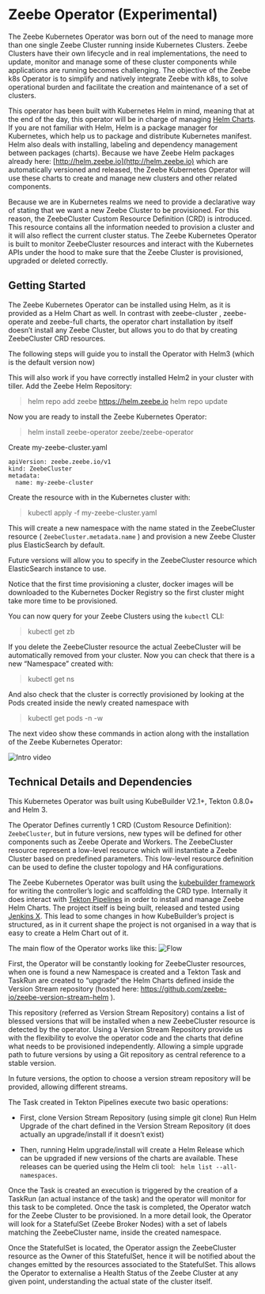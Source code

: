 # Zeebe Operator (Experimental)

The Zeebe Kubernetes Operator was born out of the need to manage more than one single Zeebe Cluster running inside Kubernetes Clusters. Zeebe Clusters have their own lifecycle and in real implementations, the need to update, monitor and manage some of these cluster components while applications are running becomes challenging. The objective of the Zeebe k8s Operator is to simplify and natively integrate Zeebe with k8s, to solve operational burden and facilitate the creation and maintenance of a set of clusters. 

This operator has been built with Kubernetes Helm in mind, meaning that at the end of the day, this operator will be in charge of managing [Helm Charts](https://github.com/helm/helm). If you are not familiar with Helm, Helm is a package manager for Kubernetes, which help us to package and distribute Kubernetes manifest. Helm also deals with installing, labeling and dependency management between packages (charts). Because we have Zeebe Helm packages already here: [http://helm.zeebe.io](http://helm.zeebe.io) which are automatically versioned and released, the Zeebe Kubernetes Operator will use these charts to create and manage new clusters and other related components. 


Because we are in Kubernetes realms we need to provide a declarative way of stating that we want a new Zeebe Cluster to be provisioned. For this reason, the ZeebeCluster Custom Resource Definition (CRD) is introduced. This resource contains all the information needed to provision a cluster and it will also reflect the current cluster status. The Zeebe Kubernetes Operator is built to monitor ZeebeCluster resources and interact with the Kubernetes APIs under the hood to make sure that the Zeebe Cluster is provisioned, upgraded or deleted correctly.

## Getting Started

The Zeebe Kubernetes Operator can be installed using Helm, as it is provided as a Helm Chart as well. In contrast with zeebe-cluster , zeebe-operate and zeebe-full charts, the operator chart installation by itself doesn’t install any Zeebe Cluster, but allows you to do that by creating ZeebeCluster CRD resources. 

The following steps will guide you to install the Operator with Helm3  (which is the default version now)

This will also work if you have correctly installed Helm2 in your cluster with tiller.
Add the Zeebe Helm Repository:

> helm repo add zeebe https://helm.zeebe.io
> helm repo update

Now you are ready to install the Zeebe Kubernetes Operator:

> helm install zeebe-operator zeebe/zeebe-operator

Create my-zeebe-cluster.yaml

```
apiVersion: zeebe.zeebe.io/v1
kind: ZeebeCluster
metadata:
  name: my-zeebe-cluster
```

Create the resource with in the Kubernetes cluster with:

> kubectl apply -f my-zeebe-cluster.yaml


This will create a new namespace with the name stated in the ZeebeCluster resource ( `ZeebeCluster.metadata.name` ) and provision a new Zeebe Cluster plus ElasticSearch by default.

Future versions will allow you to specify in the ZeebeCluster resource which ElasticSearch instance to use. 

Notice that the first time provisioning a cluster, docker images will  be downloaded to the Kubernetes Docker Registry so the first cluster might take more time to be provisioned. 

You can now query for your Zeebe Clusters using the `kubectl` CLI:

> kubectl get zb

If you delete the ZeebeCluster resource the actual ZeebeCluster will be automatically removed from your cluster. 
Now you can check that there is a new “Namespace” created with:

> kubectl get ns

And also check that the cluster is correctly provisioned by looking at the Pods created inside the newly created namespace with

> kubectl get pods -n <Zeebe Cluster Name> -w

The next video show these commands in action along with the installation of the Zeebe Kubernetes Operator:

![Intro video](https://www.youtube.com/watch?v=U-crhMfuJgY)


## Technical Details and Dependencies

This Kubernetes Operator was built using KubeBuilder V2.1+, Tekton 0.8.0+ and Helm 3.

The Operator Defines currently 1 CRD (Custom Resource Definition): `ZeebeCluster`, but in future versions, new types will be defined for other components such as Zeebe Operate and Workers.  The ZeebeCluster resource represent a low-level resource which will instantiate a Zeebe Cluster based on predefined parameters. This low-level resource definition can be used to define the cluster topology and HA configurations.

The Zeebe Kubernetes Operator was built using the [kubebuilder framework](https://github.com/kubernetes-sigs/kubebuilder) for writing the controller’s logic and scaffolding the CRD type. Internally it does interact with [Tekton Pipelines](https://github.com/tektoncd/pipeline) in order to install and manage Zeebe Helm Charts.  The project itself is being built, released and tested using [Jenkins X](https://jenkins-x.io/). This lead to some changes in how KubeBuilder’s project is structured, as in it current shape the project is not organised in a way that is easy to create a Helm Chart out of it.

The main flow of the Operator works like this: 
![Flow](/kubernetes/zeebe-operator-flow.png)


First, the Operator will be constantly looking for ZeebeCluster resources, when one is found a new Namespace is created and a Tekton Task and TaskRun are created to “upgrade” the Helm Charts defined inside the Version Stream repository (hosted here: https://github.com/zeebe-io/zeebe-version-stream-helm ).

This repository (referred as Version Stream Repository) contains a list of blessed versions that will be installed when a new ZeebeCluster resource is detected by the operator. Using a Version Stream Repository provide us with the flexibility to evolve the operator code and the charts that define what needs to be provisioned independently. Allowing a simple upgrade path to future versions by using a Git repository as central reference to a stable version.

In future versions, the option to choose a version stream repository will be provided, allowing different streams.

The Task created in Tekton Pipelines execute two basic operations:

- First, clone Version Stream Repository (using simple git clone)
Run Helm Upgrade of the chart defined in the Version Stream Repository (it does actually an upgrade/install if it doesn’t exist)

- Then, running Helm upgrade/install will create a Helm Release which can be upgraded if new versions of the charts are available. These releases can be queried using the Helm cli tool: ` helm list --all-namespaces`.

Once the Task is created an execution is triggered by the creation of a TaskRun (an actual instance of the task) and the operator will monitor for this task to be completed. Once the task is completed, the Operator watch for the Zeebe Cluster to be provisioned. In a more detail look, the Operator will look for a StatefulSet (Zeebe Broker Nodes) with a set of labels matching the ZeebeCluster name, inside the created namespace.

Once the StatefulSet is located, the Operator assign the ZeebeCluster resource as the Owner of this StatefulSet, hence it will be notified about the changes emitted by the resources associated to the StatefulSet. This allows the Operator to externalise a Health Status of the Zeebe Cluster at any given point, understanding the actual state of the cluster itself.